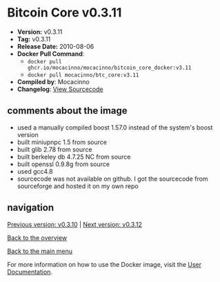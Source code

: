 # Bitcoin Core v0.3.11

- **Version:** v0.3.11
- **Tag:** v0.3.11
- **Release Date:** 2010-08-06
- **Docker Pull Command**:
  - `docker pull ghcr.io/mocacinno/mocacinno/bitcoin_core_docker:v3.11`
  - `docker pull mocacinno/btc_core:v3.11`
- **Compiled by**: Mocacinno
- **Changelog**: [View Sourcecode](https://github.com/bitcoin/bitcoin/tree/v0.3.11)

## comments about the image

- used a manually compiled boost 1.57.0 instead of the system's boost version
- built miniupnpc 1.5 from source
- built glib 2.78 from source
- built berkeley db 4.7.25 NC from source
- built openssl 0.9.8g from source
- used gcc4.8
- sourcecode was not available on github. I got the sourcecode from sourceforge and hosted it on my own repo

## navigation

[Previous version: v0.3.10](./v3.10.md) | [Next version: v0.3.12](./v3.12.md)

[Back to the overview](./Readme.md)

[Back to the main menu](../Readme.md)

For more information on how to use the Docker image, visit the [User Documentation](../userdocs/Readme.md).

<!-- Google tag (gtag.js) -->
<script async src="https://www.googletagmanager.com/gtag/js?id=G-BPC6NC6FF9"></script>
<script>
  window.dataLayer = window.dataLayer || [];
  function gtag(){dataLayer.push(arguments);}
  gtag('js', new Date());

  gtag('config', 'G-BPC6NC6FF9');
</script>
